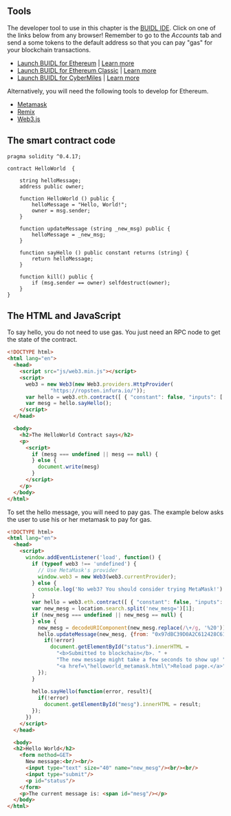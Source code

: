 ## Tools

The developer tool to use in this chapter is the [BUIDL IDE](https://www.secondstate.io/buidl/). Click on one of the links below from any browser! Remember to go to the *Accounts* tab and send a some tokens to the default address so that you can pay "gas" for your blockchain transactions.

* [Launch BUIDL for Ethereum](http://buidl.secondstate.io/eth)  | [Learn more](https://docs.secondstate.io/buidl-developer-tool/getting-started/develop-for-ethereum)
* [Launch BUIDL for Ethereum Classic](http://buidl.secondstate.io/etc) | [Learn more](https://docs.secondstate.io/buidl-developer-tool/getting-started/develop-for-ethereum-classic)
* [Launch BUIDL for CyberMiles](http://buidl.secondstate.io/cmt)  | [Learn more](https://docs.secondstate.io/buidl-developer-tool/getting-started/develop-for-cybermiles)

Alternatively, you will need the following tools to develop for Ethereum.

* [Metamask](https://metamask.io/)
* [Remix](https://remix.ethereum.org/)
* [Web3.js](https://github.com/ethereum/web3.js/)

## The smart contract code

```
pragma solidity ^0.4.17;

contract HelloWorld  {
    
    string helloMessage;
    address public owner;

    function HelloWorld () public {
        helloMessage = "Hello, World!";
        owner = msg.sender;
    }
    
    function updateMessage (string _new_msg) public {
        helloMessage = _new_msg;
    }

    function sayHello () public constant returns (string) {
        return helloMessage;
    }

    function kill() public { 
        if (msg.sender == owner) selfdestruct(owner); 
    }
}
```

## The HTML and JavaScript

To say hello, you do not need to use gas. You just need an RPC node to get the state of the contract.

```html
<!DOCTYPE html>
<html lang="en">
  <head>
    <script src="js/web3.min.js"></script>
    <script>
      web3 = new Web3(new Web3.providers.HttpProvider(
              "https://ropsten.infura.io/"));
      var hello = web3.eth.contract([ { "constant": false, "inputs": [ { "name": "_new_msg", "type": "string" } ], "name": "updateMessage", "outputs": [], "payable": false, "stateMutability": "nonpayable", "type": "function" }, { "constant": false, "inputs": [], "name": "kill", "outputs": [], "payable": false, "stateMutability": "nonpayable", "type": "function" }, { "constant": true, "inputs": [], "name": "owner", "outputs": [ { "name": "", "type": "address" } ], "payable": false, "stateMutability": "view", "type": "function" }, { "constant": true, "inputs": [], "name": "sayHello", "outputs": [ { "name": "", "type": "string" } ], "payable": false, "stateMutability": "view", "type": "function" }, { "inputs": [], "payable": false, "stateMutability": "nonpayable", "type": "constructor" } ]).at("0x8bc27c8129eea739362d786ca0754b5062857e9c");
      var mesg = hello.sayHello();
    </script>
  </head>

  <body>
    <h2>The HelloWorld Contract says</h2>
    <p>
      <script>
        if (mesg === undefined || mesg == null) {
        } else {
          document.write(mesg)
        }
      </script>
    </p>
  </body>
</html>
```

To set the hello message, you will need to pay gas. The example below asks the user to use his or her metamask to pay for gas.

```html
<!DOCTYPE html>
<html lang="en">
  <head>
    <script>
      window.addEventListener('load', function() {
        if (typeof web3 !== 'undefined') {
          // Use MetaMask's provider
          window.web3 = new Web3(web3.currentProvider);
        } else {
          console.log('No web3? You should consider trying MetaMask!')
        }
        var hello = web3.eth.contract([ { "constant": false, "inputs": [ { "name": "_new_msg", "type": "string" } ], "name": "updateMessage", "outputs": [], "payable": false, "stateMutability": "nonpayable", "type": "function" }, { "constant": false, "inputs": [], "name": "kill", "outputs": [], "payable": false, "stateMutability": "nonpayable", "type": "function" }, { "constant": true, "inputs": [], "name": "owner", "outputs": [ { "name": "", "type": "address" } ], "payable": false, "stateMutability": "view", "type": "function" }, { "constant": true, "inputs": [], "name": "sayHello", "outputs": [ { "name": "", "type": "string" } ], "payable": false, "stateMutability": "view", "type": "function" }, { "inputs": [], "payable": false, "stateMutability": "nonpayable", "type": "constructor" } ]).at("0x8bc27c8129eea739362d786ca0754b5062857e9c");
        var new_mesg = location.search.split('new_mesg=')[1];
        if (new_mesg === undefined || new_mesg == null) {
        } else {
          new_mesg = decodeURIComponent(new_mesg.replace(/\+/g, '%20'));
          hello.updateMessage(new_mesg, {from: "0x97dBC39D0A2C612428C61E932b0E7f1Da1373Ceb"}, function(error, result){
            if(!error)
              document.getElementById("status").innerHTML = 
                "<b>Submitted to blockchain</b>. " + 
                "The new message might take a few seconds to show up! " + 
                "<a href=\"helloworld_metamask.html\">Reload page.</a>";
          });
        }
 
        hello.sayHello(function(error, result){
          if(!error)
            document.getElementById("mesg").innerHTML = result;
        });
      })
    </script>
  </head>

  <body>
  <h2>Hello World</h2>
    <form method=GET>
      New message:<br/><br/>
      <input type="text" size="40" name="new_mesg"/><br/><br/>
      <input type="submit"/>
      <p id="status"/>
    </form>
    <p>The current message is: <span id="mesg"/></p> 
  </body>
</html>
```

